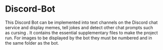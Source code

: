 # Discord-Bot
This Discord Bot can be implemented into text channels on the Discord chat service and display memes, tell jokes and detect other chat prompts such as cursing . It contains the essential supplementary files to make the project run. For images to be displayed by the bot they must be numbered and in the same folder as the bot.
